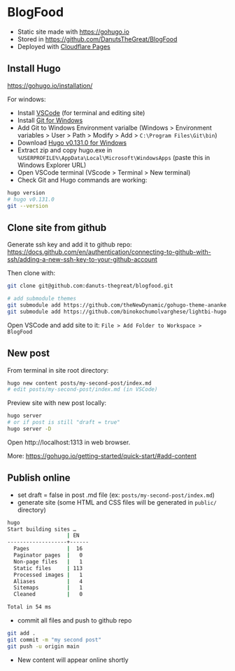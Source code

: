# BlogFood
- Static site made with https://gohugo.io
- Stored in https://github.com/DanutsTheGreat/BlogFood
- Deployed with [Cloudflare Pages](https://pages.cloudflare.com)

## Install Hugo
https://gohugo.io/installation/

For windows:
- Install [VSCode](https://code.visualstudio.com/download) (for terminal and editing site)
- Install [Git for Windows](https://git-scm.com/download/win)
- Add Git to Windows Environment varialbe (Windows > Environment variables > User > Path > Modify > Add > `C:\Program Files\Git\bin`)
- Download [Hugo v0.131.0 for Windows](https://github.com/gohugoio/hugo/releases/download/v0.131.0/hugo_0.131.0_windows-amd64.zip) 
- Extract zip and copy hugo.exe in `%USERPROFILE%\AppData\Local\Microsoft\WindowsApps` (paste this in Windows Explorer URL)
- Open VSCode terminal (VScode > Terminal > New terminal)
- Check Git and Hugo commands are working:
```sh
hugo version
# hugo v0.131.0
git --version
```

## Clone site from github
Generate ssh key and add it to github repo: https://docs.github.com/en/authentication/connecting-to-github-with-ssh/adding-a-new-ssh-key-to-your-github-account

Then clone with:
```sh
git clone git@github.com:danuts-thegreat/blogfood.git

# add submodule themes
git submodule add https://github.com/theNewDynamic/gohugo-theme-ananke.git themes/ananke
git submodule add https://github.com/binokochumolvarghese/lightbi-hugo themes/lightbi-hugo
```
Open VSCode and add site to it: `File > Add Folder to Workspace > BlogFood`

## New post
From terminal in site root directory:
```sh
hugo new content posts/my-second-post/index.md
# edit posts/my-second-post/index.md (in VSCode)
```
Preview site with new post locally:
```sh
hugo server
# or if post is still "draft = true"
hugo server -D
```
Open http://localhost:1313 in web browser.

More: https://gohugo.io/getting-started/quick-start/#add-content


## Publish online
- set draft = false in post .md file (ex: `posts/my-second-post/index.md`)
- generate site (some HTML and CSS files will be generated in `public/` directory)
```sh
hugo
Start building sites … 
                   | EN   
-------------------+------
  Pages            |  16  
  Paginator pages  |   0  
  Non-page files   |   1  
  Static files     | 113  
  Processed images |   1  
  Aliases          |   4  
  Sitemaps         |   1  
  Cleaned          |   0  

Total in 54 ms
```
- commit all files and push to github repo
```sh
git add . 
git commit -m "my second post"
git push -u origin main
```
- New content will appear online shortly


